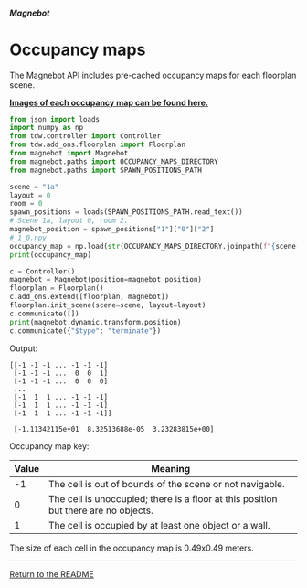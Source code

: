 ##### Magnebot

# Occupancy maps

The Magnebot API includes pre-cached occupancy maps for each floorplan scene.

[**Images of each occupancy map can be found here.**](https://github.com/alters-mit/magnebot/tree/main/doc/images/occupancy_maps)

```python
from json import loads
import numpy as np
from tdw.controller import Controller
from tdw.add_ons.floorplan import Floorplan
from magnebot import Magnebot
from magnebot.paths import OCCUPANCY_MAPS_DIRECTORY
from magnebot.paths import SPAWN_POSITIONS_PATH

scene = "1a"
layout = 0
room = 0
spawn_positions = loads(SPAWN_POSITIONS_PATH.read_text())
# Scene 1a, layout 0, room 2.
magnebot_position = spawn_positions["1"]["0"]["2"]
# 1_0.npy
occupancy_map = np.load(str(OCCUPANCY_MAPS_DIRECTORY.joinpath(f"{scene[0]}_{layout}.npy")))
print(occupancy_map)

c = Controller()
magnebot = Magnebot(position=magnebot_position)
floorplan = Floorplan()
c.add_ons.extend([floorplan, magnebot])
floorplan.init_scene(scene=scene, layout=layout)
c.communicate([])
print(magnebot.dynamic.transform.position)
c.communicate({"$type": "terminate"})
```

Output:

```
[[-1 -1 -1 ... -1 -1 -1]
 [-1 -1 -1 ...  0  0  1]
 [-1 -1 -1 ...  0  0  0]
 ...
 [-1  1  1 ... -1 -1 -1]
 [-1  1  1 ... -1 -1 -1]
 [-1  1  1 ... -1 -1 -1]]
 
 [-1.11342115e+01  8.32513688e-05  3.23283815e+00]
```

Occupancy map key:

| Value | Meaning |
| --- | --- |
| -1 | The cell is out of bounds of the scene or not navigable. |
| 0 | The cell is unoccupied; there is a floor at this position but there are no objects. |
| 1 | The cell is occupied by at least one object or a wall. |

The size of each cell in the occupancy map is 0.49x0.49 meters.

***

[Return to the README](../../../README.md)
